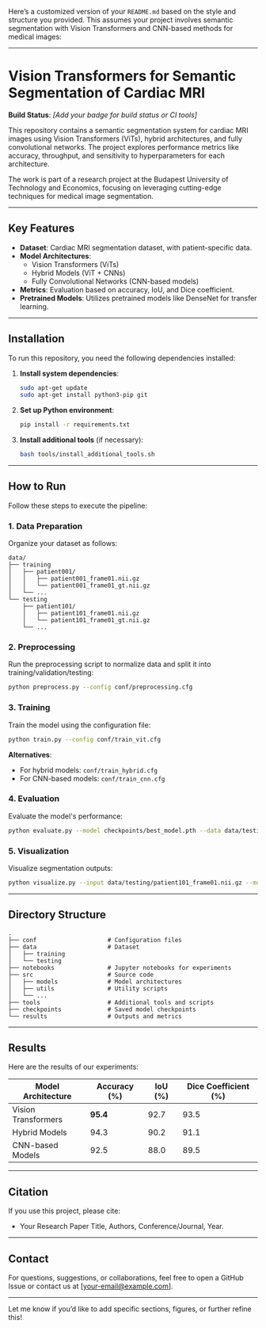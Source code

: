 Here’s a customized version of your `README.md` based on the style and structure you provided. This assumes your project involves semantic segmentation with Vision Transformers and CNN-based methods for medical images:

---

# Vision Transformers for Semantic Segmentation of Cardiac MRI

**Build Status**: *[Add your badge for build status or CI tools]*  

This repository contains a semantic segmentation system for cardiac MRI images using Vision Transformers (ViTs), hybrid architectures, and fully convolutional networks. The project explores performance metrics like accuracy, throughput, and sensitivity to hyperparameters for each architecture.

The work is part of a research project at the Budapest University of Technology and Economics, focusing on leveraging cutting-edge techniques for medical image segmentation.

---

## Key Features

- **Dataset**: Cardiac MRI segmentation dataset, with patient-specific data.
- **Model Architectures**: 
  - Vision Transformers (ViTs)  
  - Hybrid Models (ViT + CNNs)
  - Fully Convolutional Networks (CNN-based models)
- **Metrics**: Evaluation based on accuracy, IoU, and Dice coefficient.
- **Pretrained Models**: Utilizes pretrained models like DenseNet for transfer learning.

---

## Installation

To run this repository, you need the following dependencies installed:

1. **Install system dependencies**:
   ```bash
   sudo apt-get update
   sudo apt-get install python3-pip git
   ```

2. **Set up Python environment**:
   ```bash
   pip install -r requirements.txt
   ```

3. **Install additional tools** (if necessary):
   ```bash
   bash tools/install_additional_tools.sh
   ```

---

## How to Run

Follow these steps to execute the pipeline:

### 1. Data Preparation

Organize your dataset as follows:

```
data/
├── training
│   ├── patient001/
│   │   ├── patient001_frame01.nii.gz
│   │   └── patient001_frame01_gt.nii.gz
│   └── ...
└── testing
    ├── patient101/
    │   ├── patient101_frame01.nii.gz
    │   └── patient101_frame01_gt.nii.gz
    └── ...
```

### 2. Preprocessing

Run the preprocessing script to normalize data and split it into training/validation/testing:
```bash
python preprocess.py --config conf/preprocessing.cfg
```

### 3. Training

Train the model using the configuration file:
```bash
python train.py --config conf/train_vit.cfg
```

**Alternatives**:
- For hybrid models: `conf/train_hybrid.cfg`
- For CNN-based models: `conf/train_cnn.cfg`

### 4. Evaluation

Evaluate the model's performance:
```bash
python evaluate.py --model checkpoints/best_model.pth --data data/testing/
```

### 5. Visualization

Visualize segmentation outputs:
```bash
python visualize.py --input data/testing/patient101_frame01.nii.gz --model checkpoints/best_model.pth
```

---

## Directory Structure

```
.
├── conf                    # Configuration files
├── data                    # Dataset
│   ├── training
│   └── testing
├── notebooks               # Jupyter notebooks for experiments
├── src                     # Source code
│   ├── models              # Model architectures
│   ├── utils               # Utility scripts
│   └── ...
├── tools                   # Additional tools and scripts
├── checkpoints             # Saved model checkpoints
└── results                 # Outputs and metrics
```

---

## Results

Here are the results of our experiments:

| Model Architecture | Accuracy (%) | IoU (%) | Dice Coefficient (%) |
|---------------------|-------------|---------|-----------------------|
| Vision Transformers | **95.4**    | 92.7    | 93.5                 |
| Hybrid Models       | 94.3        | 90.2    | 91.1                 |
| CNN-based Models    | 92.5        | 88.0    | 89.5                 |

---

## Citation

If you use this project, please cite:
- Your Research Paper Title, Authors, Conference/Journal, Year.

---

## Contact

For questions, suggestions, or collaborations, feel free to open a GitHub Issue or contact us at [your-email@example.com].

---

Let me know if you’d like to add specific sections, figures, or further refine this!